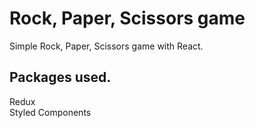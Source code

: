 # Rock, Paper, Scissors game

Simple Rock, Paper, Scissors game with React.

## Packages used.

Redux<br>
Styled Components
